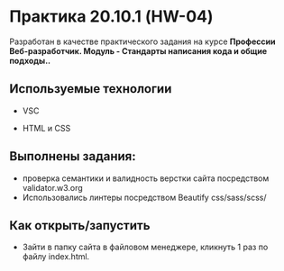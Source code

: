 

#  Практика 20.10.1 (HW-04)
Разработан в качестве практического задания на курсе **Профессии Веб-разработчик. Модуль - Стандарты написания кода и общие подходы..**
## Используемые технологии
 
* VSC
 
* HTML и CSS
 
## Выполнены задания:
* проверка семантики и валидность верстки сайта посредством validator.w3.org
* Использовались линтеры посредством Beautify css/sass/scss/


## Как открыть/запустить
 
*  Зайти в папку сайта в файловом менеджере, кликнуть 1 раз по файлу index.html.
 